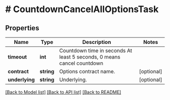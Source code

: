 # # CountdownCancelAllOptionsTask

## Properties

Name | Type | Description | Notes
------------ | ------------- | ------------- | -------------
**timeout** | **int** | Countdown time in seconds At least 5 seconds, 0 means cancel countdown | 
**contract** | **string** | Options contract name. | [optional] 
**underlying** | **string** | Underlying. | [optional] 

[[Back to Model list]](../../README.md#documentation-for-models) [[Back to API list]](../../README.md#documentation-for-api-endpoints) [[Back to README]](../../README.md)
